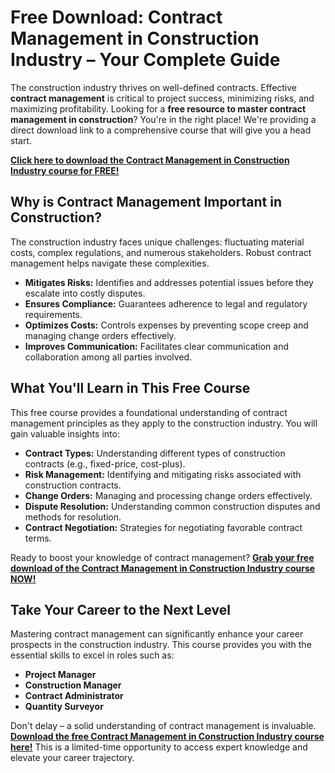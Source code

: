 # Free Download: Contract Management in Construction Industry – Your Complete Guide

The construction industry thrives on well-defined contracts. Effective **contract management** is critical to project success, minimizing risks, and maximizing profitability. Looking for a **free resource to master contract management in construction**? You're in the right place! We're providing a direct download link to a comprehensive course that will give you a head start.

[**Click here to download the Contract Management in Construction Industry course for FREE!**](https://udemywork.com/contract-management-in-construction-industry)

## Why is Contract Management Important in Construction?

The construction industry faces unique challenges: fluctuating material costs, complex regulations, and numerous stakeholders. Robust contract management helps navigate these complexities.

*   **Mitigates Risks:** Identifies and addresses potential issues before they escalate into costly disputes.
*   **Ensures Compliance:** Guarantees adherence to legal and regulatory requirements.
*   **Optimizes Costs:** Controls expenses by preventing scope creep and managing change orders effectively.
*   **Improves Communication:** Facilitates clear communication and collaboration among all parties involved.

## What You'll Learn in This Free Course

This free course provides a foundational understanding of contract management principles as they apply to the construction industry. You will gain valuable insights into:

*   **Contract Types:** Understanding different types of construction contracts (e.g., fixed-price, cost-plus).
*   **Risk Management:** Identifying and mitigating risks associated with construction contracts.
*   **Change Orders:** Managing and processing change orders effectively.
*   **Dispute Resolution:** Understanding common construction disputes and methods for resolution.
*   **Contract Negotiation:** Strategies for negotiating favorable contract terms.

Ready to boost your knowledge of contract management? [**Grab your free download of the Contract Management in Construction Industry course NOW!**](https://udemywork.com/contract-management-in-construction-industry)

## Take Your Career to the Next Level

Mastering contract management can significantly enhance your career prospects in the construction industry. This course provides you with the essential skills to excel in roles such as:

*   **Project Manager**
*   **Construction Manager**
*   **Contract Administrator**
*   **Quantity Surveyor**

Don't delay – a solid understanding of contract management is invaluable. **[Download the free Contract Management in Construction Industry course here!](https://udemywork.com/contract-management-in-construction-industry)** This is a limited-time opportunity to access expert knowledge and elevate your career trajectory.
